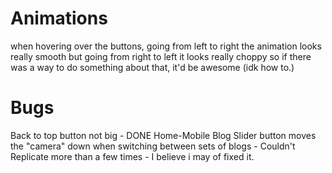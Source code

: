 

# Animations
when hovering over the buttons, going from left to right the animation
looks really smooth but going from right to left it looks really choppy
so if there was a way to do something about that, it'd be awesome (idk how to.)

# Bugs
Back to top button not big - DONE
Home-Mobile Blog Slider button moves the "camera" down when switching between sets of blogs - Couldn't Replicate more than a few times - I believe i may of fixed it.